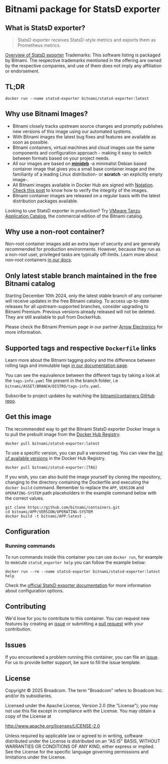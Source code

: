 # Bitnami package for StatsD exporter

## What is StatsD exporter?

> StatsD exporter receives StatsD-style metrics and exports them as Prometheus metrics.

[Overview of StatsD exporter](https://github.com/prometheus/statsd_exporter)
Trademarks: This software listing is packaged by Bitnami. The respective trademarks mentioned in the offering are owned by the respective companies, and use of them does not imply any affiliation or endorsement.

## TL;DR

```console
docker run --name statsd-exporter bitnami/statsd-exporter:latest
```

## Why use Bitnami Images?

* Bitnami closely tracks upstream source changes and promptly publishes new versions of this image using our automated systems.
* With Bitnami images the latest bug fixes and features are available as soon as possible.
* Bitnami containers, virtual machines and cloud images use the same components and configuration approach - making it easy to switch between formats based on your project needs.
* All our images are based on [**minideb**](https://github.com/bitnami/minideb) -a minimalist Debian based container image that gives you a small base container image and the familiarity of a leading Linux distribution- or **scratch** -an explicitly empty image-.
* All Bitnami images available in Docker Hub are signed with [Notation](https://notaryproject.dev/). [Check this post](https://blog.bitnami.com/2024/03/bitnami-packaged-containers-and-helm.html) to know how to verify the integrity of the images.
* Bitnami container images are released on a regular basis with the latest distribution packages available.

Looking to use StatsD exporter in production? Try [VMware Tanzu Application Catalog](https://bitnami.com/enterprise), the commercial edition of the Bitnami catalog.

## Why use a non-root container?

Non-root container images add an extra layer of security and are generally recommended for production environments. However, because they run as a non-root user, privileged tasks are typically off-limits. Learn more about non-root containers [in our docs](https://techdocs.broadcom.com/us/en/vmware-tanzu/application-catalog/tanzu-application-catalog/services/tac-doc/apps-tutorials-work-with-non-root-containers-index.html).

## Only latest stable branch maintained in the free Bitnami catalog

Starting December 10th 2024, only the latest stable branch of any container will receive updates in the free Bitnami catalog. To access up-to-date releases for all upstream-supported branches, consider upgrading to Bitnami Premium. Previous versions already released will not be deleted. They are still available to pull from DockerHub.

Please check the Bitnami Premium page in our partner [Arrow Electronics](https://www.arrow.com/globalecs/na/vendors/bitnami?utm_source=GitHub&utm_medium=containers) for more information.

## Supported tags and respective `Dockerfile` links

Learn more about the Bitnami tagging policy and the difference between rolling tags and immutable tags [in our documentation page](https://techdocs.broadcom.com/us/en/vmware-tanzu/application-catalog/tanzu-application-catalog/services/tac-doc/apps-tutorials-understand-rolling-tags-containers-index.html).

You can see the equivalence between the different tags by taking a look at the `tags-info.yaml` file present in the branch folder, i.e `bitnami/ASSET/BRANCH/DISTRO/tags-info.yaml`.

Subscribe to project updates by watching the [bitnami/containers GitHub repo](https://github.com/bitnami/containers).

## Get this image

The recommended way to get the Bitnami StatsD exporter Docker Image is to pull the prebuilt image from the [Docker Hub Registry](https://hub.docker.com/r/bitnami/statsd-exporter).

```console
docker pull bitnami/statsd-exporter:latest
```

To use a specific version, you can pull a versioned tag. You can view the [list of available versions](https://hub.docker.com/r/bitnami/statsd-exporter/tags/) in the Docker Hub Registry.

```console
docker pull bitnami/statsd-exporter:[TAG]
```

If you wish, you can also build the image yourself by cloning the repository, changing to the directory containing the Dockerfile and executing the `docker build` command. Remember to replace the `APP`, `VERSION` and `OPERATING-SYSTEM` path placeholders in the example command below with the correct values.

```console
git clone https://github.com/bitnami/containers.git
cd bitnami/APP/VERSION/OPERATING-SYSTEM
docker build -t bitnami/APP:latest .
```

## Configuration

### Running commands

To run commands inside this container you can use `docker run`, for example to execute `statsd_exporter help` you can follow the example below:

```console
docker run --rm --name statsd-exporter bitnami/statsd-exporter:latest help
```

Check the [official StatsD exporter documentation](https://github.com/prometheus/statsd_exporter?tab=readme-ov-file#metric-mapping-and-configuration) for more information about configuration options.

## Contributing

We'd love for you to contribute to this container. You can request new features by creating an [issue](https://github.com/bitnami/containers/issues) or submitting a [pull request](https://github.com/bitnami/containers/pulls) with your contribution.

## Issues

If you encountered a problem running this container, you can file an [issue](https://github.com/bitnami/containers/issues/new/choose). For us to provide better support, be sure to fill the issue template.

## License

Copyright &copy; 2025 Broadcom. The term "Broadcom" refers to Broadcom Inc. and/or its subsidiaries.

Licensed under the Apache License, Version 2.0 (the "License");
you may not use this file except in compliance with the License.
You may obtain a copy of the License at

<http://www.apache.org/licenses/LICENSE-2.0>

Unless required by applicable law or agreed to in writing, software
distributed under the License is distributed on an "AS IS" BASIS,
WITHOUT WARRANTIES OR CONDITIONS OF ANY KIND, either express or implied.
See the License for the specific language governing permissions and
limitations under the License.
